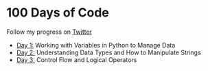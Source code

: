 # 100 Days of Code

Follow my progress on [Twitter](https://twitter.com/dino_codes)


- [Day 1:](https://github.com/milandeepak/100DaysofCode/tree/main/Day1) Working with Variables in Python to Manage Data
- [Day 2:](https://github.com/milandeepak/100DaysofCode/tree/main/Day2) Understanding Data Types and How to Manipulate Strings
- [Day 3:](https://github.com/milandeepak/100DaysofCode/tree/main/Day3) Control Flow and Logical Operators
